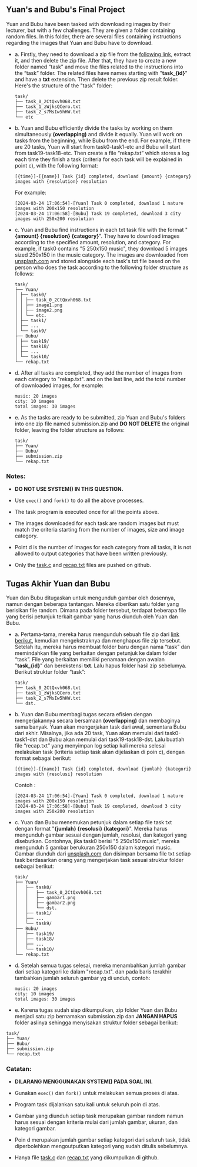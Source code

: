 ## Yuan's and Bubu's Final Project

Yuan and Bubu have been tasked with downloading images by their lecturer, but with a few challenges. They are given a folder containing random files. In this folder, there are several files containing instructions regarding the images that Yuan and Bubu have to download.

- a. Firstly, they need to download a zip file from the [following link](https://dl.dropboxusercontent.com/scl/fi/gmy0qvbysh3h7vdexso9k/task_sisop.zip?rlkey=ism9qfjh82awg2tbtzfbrylg4&dl=0), extract it, and then delete the zip file. After that, they have to create a new folder named “task” and move the files related to the instructions into the “task” folder. The related files have names starting with "**task\_{id}**" and have a **txt** extension. Then delete the previous zip result folder. Here's the structure of the "task" folder:

  ```
  task/
  ├── task_0_2CtQxvh068.txt
  ├── task_1_zWjksQCero.txt
  ├── task_2_s7MsIw5hHW.txt
  └── etc
  ```

- b. Yuan and Bubu efficiently divide the tasks by working on them simultaneously **(overlapping)** and divide it equally. Yuan will work on tasks from the beginning, while Bubu from the end. For example, if there are 20 tasks, Yuan will start from task0-task1-etc and Bubu will start from task19-task18-etc. Then create a file “rekap.txt” which stores a log each time they finish a task (criteria for each task will be explained in point c), with the following format:

  ```
  [{time}]-[{name}] Task {id} completed, download {amount} {category} images with {resolution} resolution
  ```

  For example:

  ```
  [2024-03-24 17:06:54]-[Yuan] Task 0 completed, download 1 nature images with 200x150 resolution
  [2024-03-24 17:06:58]-[Bubu] Task 19 completed, download 3 city images with 250x200 resolution
  ```

- c. Yuan and Bubu find instructions in each txt task file with the format "**{amount} {resolution} {category}**". They have to download images according to the specified amount, resolution, and category. For example, if task0 contains "5 250x150 music", they download 5 images sized 250x150 in the music category. The images are downloaded from [unsplash.com](unsplash.com) and stored alongside each task's txt file based on the person who does the task according to the following folder structure as follows:

  ```
  task/
  ├── Yuan/
  │ ├── task0/
  │ │ ├── task_0_2CtQxvh068.txt
  │ │ ├── image1.png
  │ │ ├── image2.png
  │ │ └── etc.
  │ ├── task1/
  │ ├── ...
  │ └── task9/
  ├── Bubu/
  │ ├── task19/
  │ ├── task18/
  │ ├── ...
  │ └── task10/
  └── rekap.txt
  ```

- d. After all tasks are completed, they add the number of images from each category to "rekap.txt". and on the last line, add the total number of downloaded images, for example:

  ```
  music: 20 images
  city: 10 images
  total images: 30 images
  ```

- e. As the tasks are ready to be submitted, zip Yuan and Bubu's folders into one zip file named submission.zip and **DO NOT DELETE** the original folder, leaving the folder structure as follows:

  ```
  task/
  ├── Yuan/
  ├── Bubu/
  ├── submission.zip
  └── rekap.txt
  ```

### Notes:

- **DO NOT USE SYSTEM() IN THIS QUESTION.**

- Use `exec()` and `fork()` to do all the above processes.

- The task program is executed once for all the points above.

- The images downloaded for each task are random images but must match the criteria starting from the
  number of images, size and image category.

- Point d is the number of images for each category from all tasks, it is not allowed to output
  categories that have been written previously.

- Only the [task.c](./task.c) and [recap.txt](./recap.txt) files are pushed on github.

## Tugas Akhir Yuan dan Bubu

Yuan dan Bubu ditugaskan untuk mengunduh gambar oleh dosennya, namun dengan beberapa tantangan. Mereka diberikan satu folder yang berisikan file random. Dimana pada folder tersebut, terdapat beberapa file yang berisi petunjuk terkait gambar yang harus diunduh oleh Yuan dan Bubu.

- a. Pertama-tama, mereka harus mengunduh sebuah file zip dari [link berikut](https://dl.dropboxusercontent.com/scl/fi/gmy0qvbysh3h7vdexso9k/task_sisop.zip?rlkey=ism9qfjh82awg2tbtzfbrylg4&dl=0), kemudian mengekstraknya dan menghapus file zip tersebut. Setelah itu, mereka harus membuat folder baru dengan nama “task” dan memindahkan file yang berkaitan dengan petunjuk ke dalam folder “task”. File yang berkaitan memiliki penamaan dengan awalan "**task\_{id}**" dan berekstensi **txt**. Lalu hapus folder hasil zip sebelumya. Berikut struktur folder “task”:

  ```
  task/
  ├── task_0_2CtQxvh068.txt
  ├── task_1_zWjksQCero.txt
  ├── task_2_s7MsIw5hHW.txt
  └── dst.
  ```

- b. Yuan dan Bubu membagi tugas secara efisien dengan mengerjakannya secara bersamaan **(overlapping)** dan membaginya sama banyak. Yuan akan mengerjakan task dari awal, sementara Bubu dari akhir. Misalnya, jika ada 20 task, Yuan akan memulai dari task0-task1-dst dan Bubu akan memulai dari task19-task18-dst. Lalu buatlah file “recap.txt” yang menyimpan log setiap kali mereka selesai melakukan task (kriteria setiap task akan dijelaskan di poin c), dengan format sebagai berikut:

  ```
  [{time}]-[{name}] Task {id} completed, download {jumlah} {kategori} images with {resolusi} resolution
  ```

  Contoh :

  ```
  [2024-03-24 17:06:54]-[Yuan] Task 0 completed, download 1 nature images with 200x150 resolution
  [2024-03-24 17:06:58]-[Bubu] Task 19 completed, download 3 city images with 250x200 resolution
  ```

- c. Yuan dan Bubu menemukan petunjuk dalam setiap file task txt dengan format "**{jumlah} {resolusi} {kategori}**". Mereka harus mengunduh gambar sesuai dengan jumlah, resolusi, dan kategori yang disebutkan. Contohnya, jika task0 berisi "5 250x150 music", mereka mengunduh 5 gambar berukuran 250x150 dalam kategori music. Gambar diunduh dari [unsplash.com](unsplash.com) dan disimpan bersama file txt setiap task berdasarkan orang yang mengerjakan task sesuai struktur folder sebagai berikut:

  ```
  task/
  ├── Yuan/
  │   ├── task0/
  │   │   ├── task_0_2CtQxvh068.txt
  │   │   ├── gambar1.png
  │   │   ├── gambar2.png
  │   │   └── dst.
  │   ├── task1/
  │   ├── ...
  │   └── task9/
  ├── Bubu/
  │   ├── task19/
  │   ├── task18/
  │   ├── ...
  │   └── task10/
  └── rekap.txt
  ```

- d. Setelah semua tugas selesai, mereka menambahkan jumlah gambar dari setiap kategori ke dalam "recap.txt". dan pada baris terakhir tambahkan jumlah seluruh gambar yg di unduh, contoh:

  ```
  music: 20 images
  city: 10 images
  total images: 30 images
  ```

- e. Karena tugas sudah siap dikumpulkan, zip folder Yuan dan Bubu menjadi satu zip bernamakan submission.zip dan **JANGAN HAPUS** folder aslinya sehingga menyisakan struktur folder sebagai berikut:

```
task/
├── Yuan/
├── Bubu/
├── submission.zip
└── recap.txt
```

### Catatan:

- **DILARANG MENGGUNAKAN SYSTEM() PADA SOAL INI.**

- Gunakan `exec()` dan `fork()` untuk melakukan semua proses di atas.

- Program task dijalankan satu kali untuk seluruh poin di atas.

- Gambar yang diunduh setiap task merupakan gambar random namun harus sesuai dengan kriteria mulai dari
  jumlah gambar, ukuran, dan kategori gambar.

- Poin d merupakan jumlah gambar setiap kategori dari seluruh task, tidak diperbolehkan mengoutputkan
  kategori yang sudah ditulis sebelumnya.

- Hanya file [task.c](./task.c) dan [recap.txt](./recap.txt) yang dikumpulkan di github.
